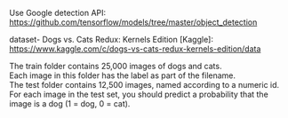 Use Google detection API:<br>
	https://github.com/tensorflow/models/tree/master/object_detection<br>

dataset- Dogs vs. Cats Redux: Kernels Edition [Kaggle]:<br>
	https://www.kaggle.com/c/dogs-vs-cats-redux-kernels-edition/data <br>

The train folder contains 25,000 images of dogs and cats. <br>
Each image in this folder has the label as part of the filename.<br>
The test folder contains 12,500 images, named according to a numeric id.<br>
For each image in the test set, you should predict a probability that the image is a dog (1 = dog, 0 = cat).<br>
